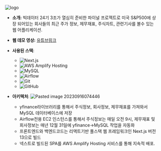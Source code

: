 ![logo](https://github.com/datajcthemax/pdfinal/assets/128767460/3acd3b2c-9e15-483b-a220-ad136c1e76df)

- **소개:** 빅데이터 24기 3조가 열심히 준비한 파이널 프로젝트로 미국 S&P500에 상장 되어있는 회사들의 최근 주가 정보, 제무재표, 주식차트, 관련기사를 볼수 있는 웹 어플리케이션.
- **웹 데모 영상:** [유튜브링크](https://www.youtube.com/watch?v=GFnLJkptesc)
- **사용된 스택**: 
	- ![Next.js](https://img.shields.io/badge/Next.js-000000?style=for-the-badge&logo=next-dot-js&logoColor=white)
	- ![AWS Amplify Hosting](https://img.shields.io/badge/AWS%20Amplify-FF9900?style=for-the-badge&logo=amazon-aws&logoColor=white)
	- ![MySQL](https://img.shields.io/badge/MySQL-4479A1?style=for-the-badge&logo=mysql&logoColor=white)
	- ![Airflow](https://img.shields.io/badge/Airflow-017CEE?style=for-the-badge&logo=apache-airflow&logoColor=white)
	- ![Git](https://img.shields.io/badge/Git-F05032?style=for-the-badge&logo=git&logoColor=white)
	- ![GitHub](https://img.shields.io/badge/GitHub-100000?style=for-the-badge&logo=github&logoColor=white)

- **아키텍처**:
![Pasted image 20230916074446](https://github.com/datajcthemax/pdfinal/assets/128767460/f8dd75ae-edf2-43b3-bf88-26fff3986485)

	- yfinance라이브러리를 통해서 주식정보, 회사정보, 제무재표를 가져와서 MySQL 데이터베이스에 저장
	- Airflow전용 EC2 인스턴스를 통해서 주식정보는 매일 오전 9시, 제무재표 및 회사정보는 매년 12월 31일에 yfinance->MySQL 작업을 자동화
	- 프론트엔드와 백엔드코드는 리액트기반 풀스택 웹 프레임워크인 Next.js 버전 13으로 빌드
	- 넥스트로 빌드된 SPA를 AWS Amplify Hosting 서비스를 통해 지속적 배포.

